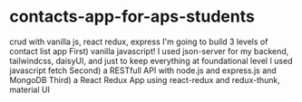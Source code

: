 # contacts-app-for-aps-students
crud with vanilla js, react redux, express
 I'm going to build 3 levels of contact list app
 First) vanilla javascript! I used json-server for my backend, tailwindcss, daisyUI, and just to keep everything at foundational level I used javascript fetch
 Second) a RESTfull API with node.js and express.js and MongoDB
 Third) a React Redux App using react-redux and redux-thunk, material UI
